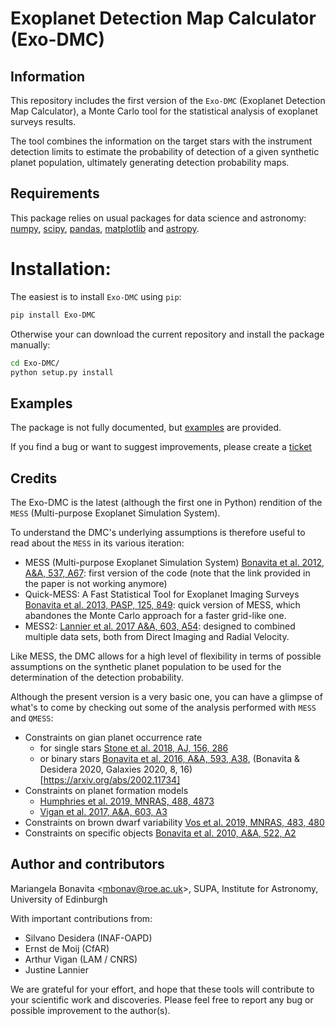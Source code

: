 
Exoplanet Detection Map Calculator (Exo-DMC)
==========

Information
-----------
This repository includes the first version of the `Exo-DMC` (Exoplanet Detection Map Calculator), a Monte Carlo tool for the statistical analysis of exoplanet surveys results.

The tool combines the information on the target stars with the instrument detection limits to estimate the probability of detection of a given synthetic planet population, ultimately generating detection probability maps. 

Requirements
------------

This package relies on usual packages for data science and astronomy: [numpy](https://numpy.org/), [scipy](https://www.scipy.org/), [pandas](https://pandas.pydata.org/), [matplotlib](https://matplotlib.org/) and [astropy](https://www.astropy.org/).

# Installation: 
The easiest is to install `Exo-DMC` using `pip`:

```sh
pip install Exo-DMC
```
                                                   
Otherwise your can download the current repository and install the package manually:

```sh
cd Exo-DMC/
python setup.py install
```

Examples
--------

The package is not fully documented, but [examples]() are provided.

If you find a bug or want to suggest improvements, please create a [ticket](https://github.com/mbonav/Exo-DMC/issues)


Credits
-------
The Exo-DMC is the latest (although the first one in Python) rendition of the `MESS` (Multi-purpose Exoplanet Simulation System).

To understand the DMC's underlying assumptions is therefore useful to read about the `MESS` in its various iteration: 

* MESS (Multi-purpose Exoplanet Simulation System) [Bonavita et al.  2012, A&A, 537, A67](https://arxiv.org/abs/1110.4917): first version of the code (note that the link provided in the paper is not working anymore)
* Quick-MESS: A Fast Statistical Tool for Exoplanet Imaging Surveys [Bonavita et al.  2013, PASP, 125, 849](https://arxiv.org/abs/1306.0935): quick version of MESS, which abandones the Monte Carlo approach for a faster grid-like one. 
* MESS2: [Lannier et al.  2017 A&A, 603, A54](https://arxiv.org/abs/1704.07432): designed to combined multiple data sets, both from Direct Imaging and Radial Velocity. 

Like MESS, the DMC allows for a high level of flexibility in terms of possible assumptions on the synthetic planet population to be used for the determination of the detection probability. 

Although the present version is a very basic one, you can have a glimpse of what's to come by checking out some of the analysis performed with `MESS` and `QMESS`:

* Constraints on gian planet occurrence rate 
  * for single stars [Stone et al. 2018, AJ, 156, 286](https://arxiv.org/abs/1810.10560)
  * or binary stars [Bonavita et al. 2016, A&A, 593, A38](https://arxiv.org/abs/1605.03962), (Bonavita & Desidera 2020, Galaxies 2020, 8, 16)[https://arxiv.org/abs/2002.11734]
* Constraints on planet formation models 
    * [Humphries et al. 2019, MNRAS, 488, 4873](https://arxiv.org/abs/1907.07584)
    * [Vigan et al. 2017, A&A, 603, A3](https://arxiv.org/abs/1703.05322)
* Constraints on brown dwarf variability [Vos et al. 2019, MNRAS, 483, 480](https://arxiv.org/abs/1004.3487)
* Constraints on specific objects [Bonavita et al. 2010, A&A, 522, A2](https://arxiv.org/abs/1004.3487)


Author and contributors
-----------------------

Mariangela Bonavita <[mbonav@roe.ac.uk](mailto:mbonav@roe.ac.uk)>, SUPA, Institute for Astronomy, University of Edinburgh 

With important contributions from:
* Silvano Desidera (INAF-OAPD)
* Ernst de Moij (CfAR)
* Arthur Vigan (LAM / CNRS)
* Justine Lannier 

We are grateful for your effort, and hope that these tools will contribute to your scientific work and discoveries. Please feel free to report any bug or possible improvement to the author(s).

